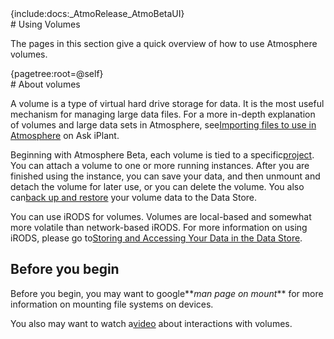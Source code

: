 <div class="wysiwyg-macro"><div class="wysiwyg-macro-tag wysiwyg-macro-starttag">{include:docs:_AtmoRelease_AtmoBetaUI}</div></div>
# Using Volumes

The pages in this section give a quick overview of how to use Atmosphere volumes.

<div class="wysiwyg-macro"><div class="wysiwyg-macro-tag wysiwyg-macro-starttag">{pagetree:root=@self}</div></div>
# About volumes

A volume is a type of virtual hard drive storage for data. It is the most useful mechanism for managing large data files. For a more in-depth explanation of volumes and large data sets in Atmosphere, see[Importing files to use in Atmosphere](http://ask.iplantcollaborative.org/question/326/importing-files-from-your-pc-to-use-on-atmosphere/) on Ask iPlant.

Beginning with Atmosphere Beta, each volume is tied to a specific[project](https://pods.iplantcollaborative.org/wiki/display/atmman/Using+Projects "Using Projects"). You can attach a volume to one or more running instances. After you are finished using the instance, you can save your data, and then unmount and detach the volume for later use, or you can delete the volume. You also can[back up and restore](https://pods.iplantcollaborative.org/wiki/display/atmman/Backing+Up+and+Restoring+Volume+Data+to+the+Data+Store+%28Atmo-Beta%29 "Backing Up and Restoring Volume Data to the Data Store (Atmo-Beta)") your volume data to the Data Store.

You can use iRODS for volumes. Volumes are local-based and somewhat more volatile than network-based iRODS. For more information on using iRODS, please go to[Storing and Accessing Your Data in the Data Store](https://pods.iplantcollaborative.org/wiki/display/DS/Storing+and+Accessing+Your+Data+in+the+Data+Store "Storing and Accessing Your Data in the Data Store").

## Before you begin

Before you begin, you may want to google**_man page on mount_** for more information on mounting file systems on devices.

You also may want to watch a[video](http://www.youtube.com/watch?v=y_9O6ld0bHc) about interactions with volumes.